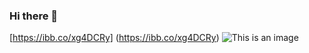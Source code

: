 ### Hi there 👋
[https://ibb.co/xg4DCRy] 
(https://ibb.co/xg4DCRy)
![This is an image](https://myoctocat.com/assets/images/base-octocat.svg)
<!--
**DavidBonvin/DavidBonvin** is a ✨ _special_ ✨ repository because its `README.md` (this file) appears on your GitHub profile.

Here are some ideas to get you started:

- 🔭 I’m currently working 
- 🌱 I’m currently learning  symfony 
- 👯 I’m looking to collaborate on ...
- 🤔 I’m looking for help with ...
- 💬 Ask me about ...
- 📫 How to reach me: ...
- 😄 Pronouns: ...
- ⚡ Fun fact: ...
-->
